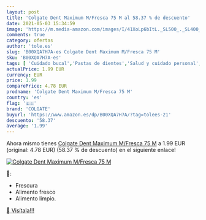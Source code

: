 ```yaml
---
layout: post
title: 'Colgate Dent Maximum M/Fresca 75 M al 58.37 % de descuento'
date: 2021-05-03 15:34:59
image: 'https://m.media-amazon.com/images/I/41XoLp6bItL._SL500_._SL400_.jpg'
comments: true
category: ofertas
author: 'tole.es'
slug: 'B00XQA7H7A-es Colgate Dent Maximum M/Fresca 75 M'
sku: 'B00XQA7H7A-es'
tags: [ 'Cuidado bucal','Pastas de dientes','Salud y cuidado personal','colgate', ]
actualPrice: 1.99 EUR
currency: EUR
price: 1.99
comparePrice: 4.78 EUR
prodname: 'Colgate Dent Maximum M/Fresca 75 M'
country: 'es'
flag: '🇪🇸'
brand: 'COLGATE'
buyurl: 'https://www.amazon.es/dp/B00XQA7H7A/?tag=tolees-21'
descuento: '58.37'
average: '1.99'
---
```


Ahora mismo tienes [Colgate Dent Maximum M/Fresca 75 M](https://www.amazon.es/dp/B00XQA7H7A/?tag=tolees-21) a 1.99 EUR (original: 4.78 EUR) (58.37 %  de descuento) en el siguiente enlace!

[![Colgate Dent Maximum M/Fresca 75 M](https://m.media-amazon.com/images/I/41XoLp6bItL._SL500_._SL400_.jpg)](https://www.amazon.es/dp/B00XQA7H7A/?tag=tolees-21)

🔎:

- Frescura
- Alimento fresco
- Alimento limpio.

[🛒 Visítala!!!](https://www.amazon.es/dp/B00XQA7H7A/?tag=tolees-21)
